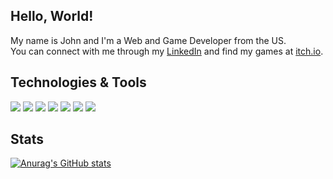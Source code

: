 ## Hello, World!

My name is John and I'm a Web and Game Developer from the US. <br>
You can connect with me through my [LinkedIn](https://www.linkedin.com/in/johnmarionsanchez/) and find my games at [itch.io](https://itch.io/profile/johncoding). <br>

## Technologies & Tools
![](https://img.shields.io/static/v1?message=Git&logo=git&labelColor=5c5c5c&color=389ffe&logoColor=white&label=%20)
![](https://img.shields.io/static/v1?message=HTML&logo=html5&labelColor=5c5c5c&color=389ffe&logoColor=white&label=%20)
![](https://img.shields.io/static/v1?message=CSS&logo=css3&labelColor=5c5c5c&color=389ffe&logoColor=white&label=%20)
![](https://img.shields.io/static/v1?message=JavaScript&logo=javascript&labelColor=5c5c5c&color=389ffe&logoColor=white&label=%20)
![](https://img.shields.io/static/v1?message=React&logo=react&labelColor=5c5c5c&color=389ffe&logoColor=white&label=%20)
![](https://img.shields.io/static/v1?message=Unity&logo=unity&labelColor=5c5c5c&color=389ffe&logoColor=white&label=%20)
![](https://img.shields.io/static/v1?message=CSharp&logo=c-sharp&labelColor=5c5c5c&color=389ffe&logoColor=white&label=%20)

## Stats
[![Anurag's GitHub stats](https://github-readme-stats.vercel.app/api?username=johnmarion1126&show_icons=true&theme=prussian)](https://github.com/anuraghazra/github-readme-stats)
